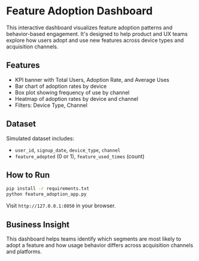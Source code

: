 # Feature Adoption Dashboard

This interactive dashboard visualizes feature adoption patterns and behavior-based engagement. It's designed to help product and UX teams explore how users adopt and use new features across device types and acquisition channels.

## Features
- KPI banner with Total Users, Adoption Rate, and Average Uses
- Bar chart of adoption rates by device
- Box plot showing frequency of use by channel
- Heatmap of adoption rates by device and channel
- Filters: Device Type, Channel

## Dataset
Simulated dataset includes:
- `user_id`, `signup_date`, `device_type`, `channel`
- `feature_adopted` (0 or 1), `feature_used_times` (count)

## How to Run
```bash
pip install -r requirements.txt
python feature_adoption_app.py
```
Visit `http://127.0.0.1:8050` in your browser.

## Business Insight
This dashboard helps teams identify which segments are most likely to adopt a feature and how usage behavior differs across acquisition channels and platforms.
